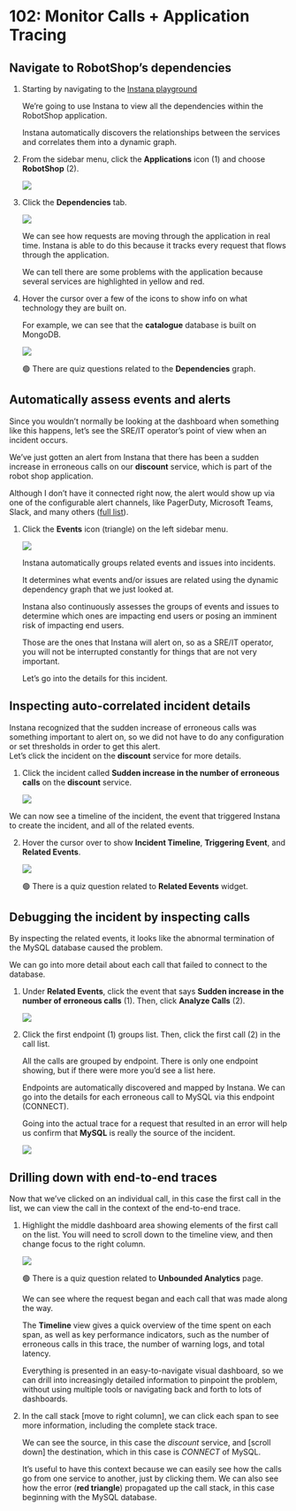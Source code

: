 # 102: Monitor Calls + Application Tracing

## Navigate to RobotShop’s dependencies

1.  Starting by navigating to the [Instana playground](https://play-with.instana.io/)

    We’re going to use Instana to view all the dependencies within the RobotShop application.

    Instana automatically discovers the relationships between the services and correlates them into a dynamic graph.

2.  From the sidebar menu, click the **Applications** icon (1) and choose **RobotShop** (2).

    ![](./images/102/applications-robotshop.png)

3.  Click the **Dependencies** tab.

    ![](./images/102/dependencies.png)

    We can see how requests are moving through the application in real time. Instana is able to do this because it tracks every request that flows through the application.

    We can tell there are some problems with the application because several services are highlighted in yellow and red.

4.  Hover the cursor over a few of the icons to show info on what technology they are built on.

    For example, we can see that the **catalogue** database is built on MongoDB.

    ![](./images/102/dependencies-hover.png)

    :green_circle: There are quiz questions related to the **Dependencies** graph.

## Automatically assess events and alerts

Since you wouldn’t normally be looking at the dashboard when something like this happens, let’s see the SRE/IT operator’s point of view when an incident occurs.

We’ve just gotten an alert from Instana that there has been a sudden increase in erroneous calls on our **discount** service, which is part of the robot shop application.

Although I don’t have it connected right now, the alert would show up via one of the configurable alert channels, like PagerDuty, Microsoft Teams, Slack, and many others ([full list](https://www.instana.com/docs/events_alerts/alert-channels)).

1. Click the **Events** icon (triangle) on the left sidebar menu.

   ![](./images/102/sidebar_menu.png)

   Instana automatically groups related events and issues into incidents.

   It determines what events and/or issues are related using the dynamic dependency graph that we just looked at.

   Instana also continuously assesses the groups of events and issues to determine which ones are impacting end users or posing an imminent risk of impacting end users.

   Those are the ones that Instana will alert on, so as a SRE/IT operator, you will not be interrupted constantly for things that are not very important.

   Let’s go into the details for this incident.

## Inspecting auto-correlated incident details

Instana recognized that the sudden increase of erroneous calls was something important to alert on, so we did not have to do any configuration or set thresholds in order to get this alert.  
Let’s click the incident on the **discount** service for more details.

1. Click the incident called **Sudden increase in the number of erroneous calls** on the **discount** service.

   ![](./images/102/event_page.png)

We can now see a timeline of the incident, the event that triggered Instana to create the incident, and all of the related events.

2. Hover the cursor over to show **Incident Timeline**, **Triggering Event**, and **Related Events**.

   ![](./images/102/incident_details_screen.png)

   :green_circle: There is a quiz question related to **Related Eevents** widget.

## Debugging the incident by inspecting calls

By inspecting the related events, it looks like the abnormal termination of the MySQL database caused the problem.

We can go into more detail about each call that failed to connect to the database.

1. Under **Related Events**, click the event that says **Sudden increase in the number of erroneous calls** (1). Then, click **Analyze Calls** (2).

   ![](./images/102/events.png)

2. Click the first endpoint (1) groups list. Then, click the first call (2) in the call list.

   All the calls are grouped by endpoint. There is only one endpoint showing, but if there were more you’d see a list here.

   Endpoints are automatically discovered and mapped by Instana. We can go into the details for each erroneous call to MySQL via this endpoint (CONNECT).

   Going into the actual trace for a request that resulted in an error will help us confirm that **MySQL** is really the source of the incident.

   ![](./images/102/endpoint_connect.png)

## Drilling down with end-to-end traces

Now that we’ve clicked on an individual call, in this case the first call in the list, we can view the call in the context of the end-to-end trace.

1. Highlight the middle dashboard area showing elements of the first call on the list. You will need to scroll down to the timeline view, and then change focus to the right column.

   ![](./images/102/call_timeline.png)

   :green_circle: There is a quiz question related to **Unbounded Analytics** page.

   We can see where the request began and each call that was made along the way.

   The **Timeline** view gives a quick overview of the time spent on each span, as well as key performance indicators, such as the number of erroneous calls in this trace, the number of warning logs, and total latency.

   Everything is presented in an easy-to-navigate visual dashboard, so we can drill into increasingly detailed information to pinpoint the problem, without using multiple tools or navigating back and forth to lots of dashboards.

2. In the call stack [move to right column], we can click each span to see more information, including the complete stack trace.

   We can see the source, in this case the _discount_ service, and [scroll down] the destination, which in this case is _CONNECT_ of MySQL.

   It’s useful to have this context because we can easily see how the calls go from one service to another, just by clicking them. We can also see how the error (**red triangle**) propagated up the call stack, in this case beginning with the MySQL database.
